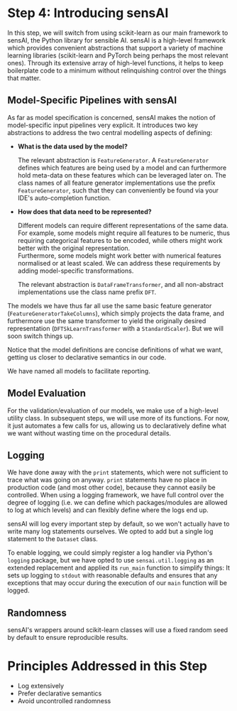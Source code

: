 # Step 4: Introducing sensAI

In this step, we will switch from using scikit-learn as our main framework to 
sensAI, the Python library for sensible AI.
sensAI is a high-level framework which provides convenient abstractions that
support a variety of machine learning libraries (scikit-learn and PyTorch being
perhaps the most relevant ones).
Through its extensive array of high-level functions, it helps to keep boilerplate
code to a minimum without relinquishing control over the things that matter.

## Model-Specific Pipelines with sensAI

As far as model specification is concerned, sensAI makes the notion of model-specific
input pipelines very explicit. It introduces two key abstractions to address
the two central modelling aspects of defining:

  * **What is the data used by the model?**
    
    The relevant abstraction is `FeatureGenerator`. A `FeatureGenerator` defines
    which features are being used by a model and can furthermore hold meta-data
    on these features which can be leveraged later on.
    The class names of all feature generator implementations use the prefix
    `FeatureGenerator`, such that they can conveniently be found via your IDE's 
    auto-completion function.

  * **How does that data need to be represented?**
    
    Different models can require different representations of the same data.
    For example, some models might require all features to be numeric, thus 
    requiring categorical features to be encoded, while others might work better
    with the original representation.   
    Furthermore, some models might work better with numerical features normalised or 
    at least scaled.
    We can address these requirements by adding model-specific transformations.
 
    The relevant abstraction is `DataFrameTransformer`, and all non-abstract 
    implementations use the class name prefix `DFT`.

The models we have thus far all use the same basic feature generator 
(`FeatureGeneratorTakeColumns`), which simply projects the data frame,
and furthermore use the same transformer to yield the originally desired
representation (`DFTSkLearnTransformer` with a `StandardScaler`).
But we will soon switch things up.

Notice that the model definitions are concise definitions of what we want, getting
us closer to declarative semantics in our code.

We have named all models to facilitate reporting.

## Model Evaluation

For the validation/evaluation of our models, we make use of a high-level utility class.
In subsequent steps, we will use more of its functions. 
For now, it just automates a few calls for us, allowing us to declaratively define
what we want without wasting time on the procedural details.

## Logging

We have done away with the `print` statements, which were not sufficient to trace
what was going on anyway. 
`print` statements have no place in production code (and most other code), 
because they cannot easily be controlled.
When using a logging framework, we have full control over the degree of logging (i.e. we 
can define which packages/modules are allowed to log at which levels) and can flexibly
define where the logs end up.

sensAI will log every important step by default, so we won't actually have to write 
many log statements ourselves.
We opted to add but a single log statement to the `Dataset` class.

To enable logging, we could simply register a log handler via Python's `logging`
package, but we have opted to use `sensai.util.logging` as an extended replacement 
and applied its `run_main` function to simplify things:
It sets up logging to `stdout` with reasonable defaults and ensures that any exceptions that may occur
during the execution of our `main` function will be logged.

## Randomness

sensAI's wrappers around scikit-learn classes will use a fixed random seed by default
to ensure reproducible results.

# Principles Addressed in this Step

* Log extensively
* Prefer declarative semantics
* Avoid uncontrolled randomness